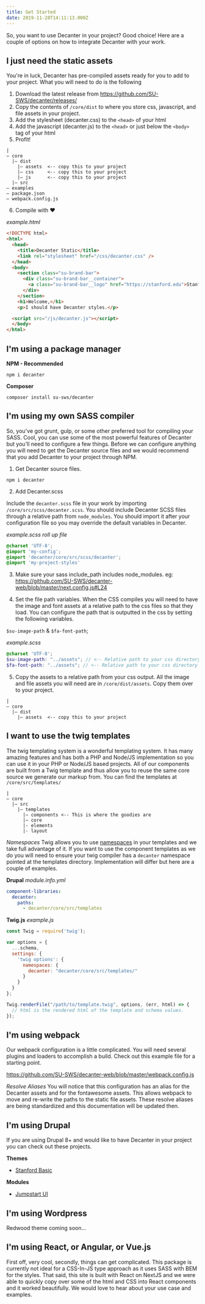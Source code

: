 ```yaml
---
title: Get Started
date: 2019-11-28T14:11:13.000Z
---
```

<p class="su-intro-text">So, you want to use Decanter in your project? Good choice! Here are a couple of options on how to integrate Decanter with your work.</p>

## I just need the static assets

You're in luck, Decanter has pre-compiled assets ready for you to add to your project. What you will need to do is the following

1. Download the latest release from https://github.com/SU-SWS/decanter/releases/
2. Copy the contents of `/core/dist` to where you store css, javascript, and file assets in your project.
3. Add the stylesheet (decanter.css) to the `<head>` of your html
4. Add the javascript (decanter.js) to the `<head>` or just below the `<body>` tag of your html
5. Profit!

<pre><code class="hljs">|
— core
  |— dist
    |— assets  <-- copy this to your project
    |— css     <-- copy this to your project
    |— js      <-- copy this to your project
  |— src
— examples
— package.json
— webpack.config.js
</code></pre>

6. Compile with ❤️

_example.html_
```html
<!DOCTYPE html>
<html>
  <head>
    <title>Decanter Static</title>
    <link rel="stylesheet" href="/css/decanter.css" />
  </head>
  <body>
    <section class="su-brand-bar">
      <div class="su-brand-bar__container">
        <a class="su-brand-bar__logo" href="https://stanford.edu">Stanford University</a>
      </div>
    </section>
    <h1>Welcome,</h1>
    <p>I should have Decanter styles.</p>

  <script src="/js/decanter.js"></script>
  </body>
</html>
```


## I'm using a package manager

**NPM - Recommended**

`npm i decanter`

**Composer**

`composer install su-sws/decanter`

## I'm using my own SASS compiler

So, you've got grunt, gulp, or some other preferred tool for compiling your SASS. Cool, you can use some of the most powerful features of Decanter but you'll need to configure a few things. Before we can configure anything you will need to get the Decanter source files and we would recommend that you add Decanter to your project through NPM.

1. Get Decanter source files.

`npm i decanter`

2. Add Decanter.scss

Include the `decanter.scss` file in your work by importing `/core/src/scss/decanter.scss`. You should include Decanter SCSS files through a relative path from `node_modules`. You should import it after your configuration file so you may override the default variables in Decanter.

*example.scss roll up file*
```scss
@charset 'UTF-8';
@import 'my-config';
@import 'decanter/core/src/scss/decanter';
@import 'my-project-styles'
```

3. Make sure your sass include_path includes node_modules. eg: https://github.com/SU-SWS/decanter-web/blob/master/next.config.js#L24

4. Set the file path variables.
When the CSS compiles you will need to have the image and font assets at a relative path to the css files so that they load. You can configure the path that is outputted in the css by setting the following variables.

`$su-image-path` & `$fa-font-path`;

*example.scss*
```scss
@charset 'UTF-8';
$su-image-path: "../assets"; // <-- Relative path to your css directory
$fa-font-path: "../assets"; // <-- Relative path to your css directory
```

5. Copy the assets to a relative path from your css output.
All the image and file assets you will need are in `/core/dist/assets`. Copy them over to your project.

<pre><code class="hljs">|
— core
  |— dist
    |— assets  <-- copy this to your project
</code></pre>

## I want to use the twig templates

The twig templating system is a wonderful templating system. It has many amazing features and has both a PHP and Node/JS implementation so you can use it in your PHP or Node/JS based projects. All of our components are built from a Twig template and thus allow you to reuse the same core source we generate our markup from. You can find the templates at `/core/src/templates/`

<pre><code class="hljs">|
— core
  |— src
    |— templates
      |— components <-- This is where the goodies are
      |– core
      |- elements
      |- layout
</code></pre>

*Namespaces*
Twig allows you to use [namespaces](https://symfony.com/doc/4.1/templating/namespaced_paths.html) in your templates and we take full advantage of it. If you want to use the component templates as we do you will need to ensure your twig compiler has a `decanter` namespace pointed at the templates directory. Implementation will differ but here are a couple of examples.

**Drupal**
*module.info.yml*
```yml
component-libraries:
  decanter:
    paths:
      - decanter/core/src/templates
```

**Twig.js**
*example.js*
```js
const Twig = require('twig');

var options = {
  ...schema,
  settings: {
    'twig options': {
      namespaces: {
        decanter: "decanter/core/src/templates/"
      }
    }
  }
};

Twig.renderFile("/path/to/template.twig", options, (err, html) => {
  // html is the rendered html of the template and schema values.
});
```

## I'm using webpack
Our webpack configuration is a little complicated. You will need several plugins and loaders to accomplish a build. Check out this example file for a starting point.

https://github.com/SU-SWS/decanter-web/blob/master/webpack.config.js

*Resolve Aliases*
You will notice that this configuration has an alias for the Decanter assets and for the fontawesome assets. This allows webpack to move and re-write the paths to the static file assets. These resolve aliases are being standardized and this documentation will be updated then.

## I'm using Drupal
If you are using Drupal 8+ and would like to have Decanter in your project you can check out these projects.

**Themes**
* [Stanford Basic](https://github.com/su-sws/stanford_basic/)

**Modules**
* [Jumpstart UI](https://github.com/su-sws/jumpstart-ui/)

## I'm using Wordpress

Redwood theme coming soon...

## I'm using React, or Angular, or Vue.js

First off, very cool, secondly, things can get complicated. This package is currently not ideal for a CSS-In-JS type approach as it uses SASS with BEM for the styles. That said, this site is built with React on NextJS and we were able to quickly copy over some of the html and CSS into React components and it worked beautifully. We would love to hear about your use case and examples.
